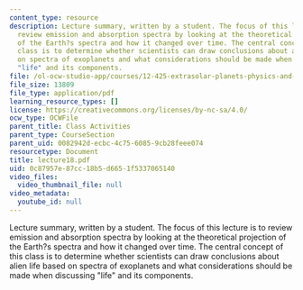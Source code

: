 ```yaml
---
content_type: resource
description: Lecture summary, written by a student. The focus of this lecture is to
  review emission and absorption spectra by looking at the theoretical projection
  of the Earth?s spectra and how it changed over time. The central concept of this
  class is to determine whether scientists can draw conclusions about alien life based
  on spectra of exoplanets and what considerations should be made when discussing
  "life" and its components.
file: /ol-ocw-studio-app/courses/12-425-extrasolar-planets-physics-and-detection-techniques-fall-2007/0c87957e87cc18b5d6651f5337065140_lecture18.pdf
file_size: 13809
file_type: application/pdf
learning_resource_types: []
license: https://creativecommons.org/licenses/by-nc-sa/4.0/
ocw_type: OCWFile
parent_title: Class Activities
parent_type: CourseSection
parent_uid: 0082942d-ecbc-4c75-6085-9cb28feee074
resourcetype: Document
title: lecture18.pdf
uid: 0c87957e-87cc-18b5-d665-1f5337065140
video_files:
  video_thumbnail_file: null
video_metadata:
  youtube_id: null
---
```

Lecture summary, written by a student. The focus of this lecture is to review emission and absorption spectra by looking at the theoretical projection of the Earth?s spectra and how it changed over time. The central concept of this class is to determine whether scientists can draw conclusions about alien life based on spectra of exoplanets and what considerations should be made when discussing "life" and its components.